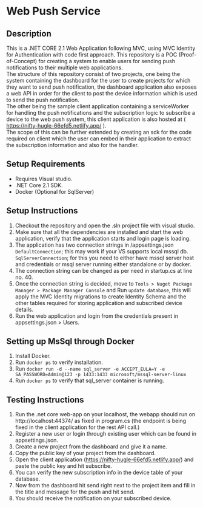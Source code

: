 
# Web Push Service

## Description
This is a .NET CORE 2.1 Web Application following MVC, using MVC Identity for Authentication with code first approach. This repository is a POC (Proof-of-Concept) for creating a system to enable users for sending push notifications to their multiple web applications.  
The structure of this repository consist of two projects, one being the system containing the dashboard for the user to create projects for which they want to send push notification, the dashboard application also exposes a web API in order for the client to post the device information which is used to send the push notification.  
The other being the sample client application containing a serviceWorker for handling the push notifications and the subscription logic to subscribe a device to the web push system, this client application is also hosted at ( https://nifty-hugle-66efd5.netlify.app/ ).  
The scope of this can be further extended by creating an sdk for the code required on client which the user can embed in their application to extract the subscription information and also for the handler.


## Setup Requirements

- Requires Visual studio.
- .NET Core 2.1 SDK.
- Docker (Optional for SqlServer)

## Setup Instructions

1. Checkout the repository and open the .sln project file with visual studio.
2. Make sure that all the dependencies are installed and start the web application, verify that the application starts and login page is loading.
3. The application has two connection strings in /appsettings.json `DefaultConnection`; this may work if your VS supports local mssql db. `SqlServerConnection`; for this you need to either have mssql server host and credentials or msql server running either standalone or by docker.
4. The connection string can be changed as per need in startup.cs at line no. 40.
5. Once the connection string is decided, move to `Tools > Nuget Package Manager > Package Manager Console` and Run `update database`, this will apply the MVC Identity migrations to create Identity Schema and the other tables required for storing application and subscribed device details.
6. Run the web application and login from the credentials present in appsettings.json > Users.

## Setting up MsSql through Docker

1. Install Docker.
2. Run `docker ps` to verify installation.
3. Run `docker run -d --name sql_server -e ACCEPT_EULA=Y -e SA_PASSWORD=Admin@123 -p 1433:1433 microsoft/mssql-server-linux`
4. Run `docker ps` to verify that sql_server container is running.

## Testing Instructions

1. Run the .net core web-app on your localhost, the webapp should run on http://localhost:44374/ as fixed in program.cs (the endpoint is being fixed in the client application for the rest API call.)
2. Register a new user or login through existing user which can be found in appsettings.json.
3. Create a new project from the dashboard and give it a name.
4. Copy the public key of your project from the dashboard.
5. Open the client application (https://nifty-hugle-66efd5.netlify.app/) and paste the public key and hit subscribe.
6. You can verify the new subscription info in the device table of your database.
7. Now from the dashboard hit send right next to the project item and fill in the title and message for the push and hit send.
8. You should receive the notification on your subscribed device.

